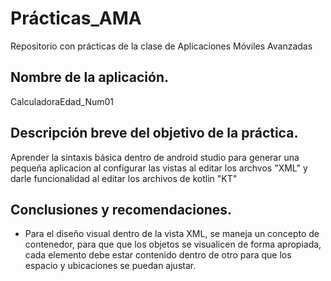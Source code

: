 # Prácticas_AMA
Repositorio con prácticas de la clase de Aplicaciones Móviles Avanzadas
## Nombre de la aplicación.
CalculadoraEdad_Num01
## Descripción breve del objetivo de la práctica.
Aprender la sintaxis básica dentro de android studio para generar una pequeña aplicacion al configurar las vistas al editar los archvos "XML" y darle funcionalidad al editar los archivos de kotlin "KT"
## Conclusiones y recomendaciones.
* Para el diseño visual dentro de la vista XML, se maneja un concepto de contenedor, para que que los objetos se visualicen de forma apropiada, cada elemento debe estar contenido dentro de otro para que los espacio y ubicaciones se puedan ajustar.


